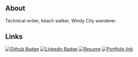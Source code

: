 ## About

Technical writer, beach walker, Windy City wanderer.

## Links

[![Github Badge](https://img.shields.io/badge/samwherever-grey?style=flat&logo=Github&logoColor=white&link=https://www.github.com/samwherever)](https://www.github.com/samwherever)
[![Linkedin Badge](https://img.shields.io/badge/-LinkedIn-blue?style=flat&logo=Linkedin&logoColor=white&link=https://www.linkedin.com/in/samuelcallen/)](https://www.linkedin.com/in/samuelcallen/)
[![Resume](https://img.shields.io/badge/Resumé-339c5f/)](https://samallen.pro/resume/)
[![Portfolio link](https://img.shields.io/badge/Documentation_Portfolio-339c5e)](https://samallen.pro/portfolio/api_documentation/)
